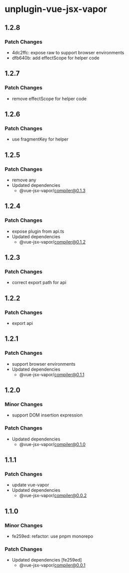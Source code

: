 # unplugin-vue-jsx-vapor

## 1.2.8

### Patch Changes

- 4dc2ffc: expose raw to support browser environments
- dfb640b: add effectScope for helper code

## 1.2.7

### Patch Changes

- remove effectScope for helper code

## 1.2.6

### Patch Changes

- use fragmentKey for helper

## 1.2.5

### Patch Changes

- remove any
- Updated dependencies
  - @vue-jsx-vapor/compiler@0.1.3

## 1.2.4

### Patch Changes

- expose plugin from api.ts
- Updated dependencies
  - @vue-jsx-vapor/compiler@0.1.2

## 1.2.3

### Patch Changes

- correct export path for api

## 1.2.2

### Patch Changes

- export api

## 1.2.1

### Patch Changes

- support browser environments
- Updated dependencies
  - @vue-jsx-vapor/compiler@0.1.1

## 1.2.0

### Minor Changes

- support DOM insertion expression

### Patch Changes

- Updated dependencies
  - @vue-jsx-vapor/compiler@0.1.0

## 1.1.1

### Patch Changes

- update vue-vapor
- Updated dependencies
  - @vue-jsx-vapor/compiler@0.0.2

## 1.1.0

### Minor Changes

- fe259ed: refactor: use pnpm monorepo

### Patch Changes

- Updated dependencies [fe259ed]
  - @vue-jsx-vapor/compiler@0.0.1
